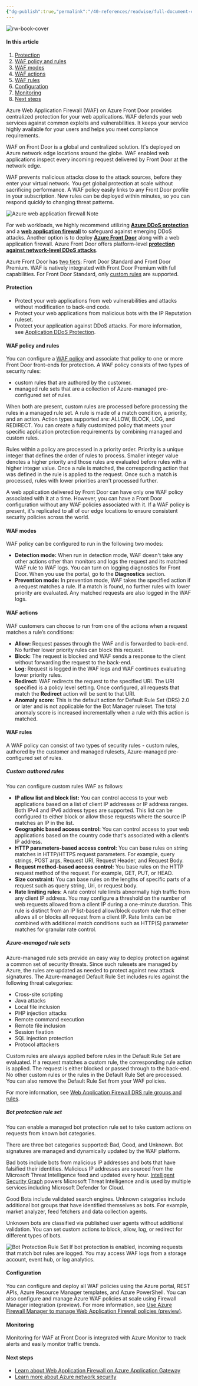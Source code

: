 ```yaml
---
{"dg-publish":true,"permalink":"/40-references/readwise/full-document-contents/what-is-azure-web-application-firewall-on-azure-front-door/","tags":["rw/articles"]}
---
```


![rw-book-cover](https://readwise-assets.s3.amazonaws.com/media/uploaded_book_covers/profile_921743/logo-ms-social_OuOwLI6.png)

#### In this article

1. [Protection](https://learn.microsoft.com/en-us/azure/web-application-firewall/afds/afds-overview#protection)
2. [WAF policy and rules](https://learn.microsoft.com/en-us/azure/web-application-firewall/afds/afds-overview#waf-policy-and-rules)
3. [WAF modes](https://learn.microsoft.com/en-us/azure/web-application-firewall/afds/afds-overview#waf-modes)
4. [WAF actions](https://learn.microsoft.com/en-us/azure/web-application-firewall/afds/afds-overview#waf-actions)
5. [WAF rules](https://learn.microsoft.com/en-us/azure/web-application-firewall/afds/afds-overview#waf-rules)
6. [Configuration](https://learn.microsoft.com/en-us/azure/web-application-firewall/afds/afds-overview#configuration)
7. [Monitoring](https://learn.microsoft.com/en-us/azure/web-application-firewall/afds/afds-overview#monitoring)
8. [Next steps](https://learn.microsoft.com/en-us/azure/web-application-firewall/afds/afds-overview#next-steps)

Azure Web Application Firewall (WAF) on Azure Front Door provides centralized protection for your web applications. WAF defends your web services against common exploits and vulnerabilities. It keeps your service highly available for your users and helps you meet compliance requirements.

WAF on Front Door is a global and centralized solution. It's deployed on Azure network edge locations around the globe. WAF enabled web applications inspect every incoming request delivered by Front Door at the network edge.

WAF prevents malicious attacks close to the attack sources, before they enter your virtual network. You get global protection at scale without sacrificing performance. A WAF policy easily links to any Front Door profile in your subscription. New rules can be deployed within minutes, so you can respond quickly to changing threat patterns.

![Azure web application firewall](https://learn.microsoft.com/en-us/azure/web-application-firewall/media/overview/wafoverview.png)
Note

For web workloads, we highly recommend utilizing [**Azure DDoS protection**](https://learn.microsoft.com/en-us/azure/ddos-protection/ddos-protection-overview) and a [**web application firewall**](https://learn.microsoft.com/en-us/azure/web-application-firewall/overview) to safeguard against emerging DDoS attacks. Another option is to deploy [**Azure Front Door**](https://learn.microsoft.com/en-us/azure/frontdoor/web-application-firewall) along with a web application firewall. Azure Front Door offers platform-level [**protection against network-level DDoS attacks**](https://learn.microsoft.com/en-us/azure/frontdoor/front-door-ddos).

Azure Front Door has [two tiers](https://learn.microsoft.com/en-us/azure/frontdoor/standard-premium/overview): Front Door Standard and Front Door Premium. WAF is natively integrated with Front Door Premium with full capabilities. For Front Door Standard, only [custom rules](https://learn.microsoft.com/en-us/azure/web-application-firewall/afds/afds-overview#custom-authored-rules) are supported.

#### Protection

* Protect your web applications from web vulnerabilities and attacks without modification to back-end code.
* Protect your web applications from malicious bots with the IP Reputation ruleset.
* Protect your application against DDoS attacks. For more information, see [Application DDoS Protection](https://learn.microsoft.com/en-us/azure/web-application-firewall/shared/application-ddos-protection).

#### WAF policy and rules

You can configure a [WAF policy](https://learn.microsoft.com/en-us/azure/web-application-firewall/afds/waf-front-door-create-portal) and associate that policy to one or more Front Door front-ends for protection. A WAF policy consists of two types of security rules:

* custom rules that are authored by the customer.
* managed rule sets that are a collection of Azure-managed pre-configured set of rules.

When both are present, custom rules are processed before processing the rules in a managed rule set. A rule is made of a match condition, a priority, and an action. Action types supported are: ALLOW, BLOCK, LOG, and REDIRECT. You can create a fully customized policy that meets your specific application protection requirements by combining managed and custom rules.

Rules within a policy are processed in a priority order. Priority is a unique integer that defines the order of rules to process. Smaller integer value denotes a higher priority and those rules are evaluated before rules with a higher integer value. Once a rule is matched, the corresponding action that was defined in the rule is applied to the request. Once such a match is processed, rules with lower priorities aren't processed further.

A web application delivered by Front Door can have only one WAF policy associated with it at a time. However, you can have a Front Door configuration without any WAF policies associated with it. If a WAF policy is present, it's replicated to all of our edge locations to ensure consistent security policies across the world.

#### WAF modes

WAF policy can be configured to run in the following two modes:

* **Detection mode:** When run in detection mode, WAF doesn't take any other actions other than monitors and logs the request and its matched WAF rule to WAF logs. You can turn on logging diagnostics for Front Door. When you use the portal, go to the **Diagnostics** section.
* **Prevention mode:** In prevention mode, WAF takes the specified action if a request matches a rule. If a match is found, no further rules with lower priority are evaluated. Any matched requests are also logged in the WAF logs.

#### WAF actions

WAF customers can choose to run from one of the actions when a request matches a rule’s conditions:

* **Allow:** Request passes through the WAF and is forwarded to back-end. No further lower priority rules can block this request.
* **Block:** The request is blocked and WAF sends a response to the client without forwarding the request to the back-end.
* **Log:** Request is logged in the WAF logs and WAF continues evaluating lower priority rules.
* **Redirect:** WAF redirects the request to the specified URI. The URI specified is a policy level setting. Once configured, all requests that match the **Redirect** action will be sent to that URI.
* **Anomaly score:** This is the default action for Default Rule Set (DRS) 2.0 or later and is not applicable for the Bot Manager ruleset. The total anomaly score is increased incrementally when a rule with this action is matched.

#### WAF rules

A WAF policy can consist of two types of security rules - custom rules, authored by the customer and managed rulesets, Azure-managed pre-configured set of rules.

##### Custom authored rules

You can configure custom rules WAF as follows:

* **IP allow list and block list:** You can control access to your web applications based on a list of client IP addresses or IP address ranges. Both IPv4 and IPv6 address types are supported. This list can be configured to either block or allow those requests where the source IP matches an IP in the list.
* **Geographic based access control:** You can control access to your web applications based on the country code that's associated with a client’s IP address.
* **HTTP parameters-based access control:** You can base rules on string matches in HTTP/HTTPS request parameters. For example, query strings, POST args, Request URI, Request Header, and Request Body.
* **Request method-based access control:** You base rules on the HTTP request method of the request. For example, GET, PUT, or HEAD.
* **Size constraint:** You can base rules on the lengths of specific parts of a request such as query string, Uri, or request body.
* **Rate limiting rules:** A rate control rule limits abnormally high traffic from any client IP address. You may configure a threshold on the number of web requests allowed from a client IP during a one-minute duration. This rule is distinct from an IP list-based allow/block custom rule that either allows all or blocks all request from a client IP. Rate limits can be combined with additional match conditions such as HTTP(S) parameter matches for granular rate control.

##### Azure-managed rule sets

Azure-managed rule sets provide an easy way to deploy protection against a common set of security threats. Since such rulesets are managed by Azure, the rules are updated as needed to protect against new attack signatures. The Azure-managed Default Rule Set includes rules against the following threat categories:

* Cross-site scripting
* Java attacks
* Local file inclusion
* PHP injection attacks
* Remote command execution
* Remote file inclusion
* Session fixation
* SQL injection protection
* Protocol attackers

Custom rules are always applied before rules in the Default Rule Set are evaluated. If a request matches a custom rule, the corresponding rule action is applied. The request is either blocked or passed through to the back-end. No other custom rules or the rules in the Default Rule Set are processed. You can also remove the Default Rule Set from your WAF policies.

For more information, see [Web Application Firewall DRS rule groups and rules](https://learn.microsoft.com/en-us/azure/web-application-firewall/afds/waf-front-door-drs).

##### Bot protection rule set

You can enable a managed bot protection rule set to take custom actions on requests from known bot categories.

There are three bot categories supported: Bad, Good, and Unknown. Bot signatures are managed and dynamically updated by the WAF platform.

Bad bots include bots from malicious IP addresses and bots that have falsified their identities. Malicious IP addresses are sourced from the Microsoft Threat Intelligence feed and updated every hour. [Intelligent Security Graph](https://www.microsoft.com/security/operations/intelligence) powers Microsoft Threat Intelligence and is used by multiple services including Microsoft Defender for Cloud.

Good Bots include validated search engines. Unknown categories include additional bot groups that have identified themselves as bots. For example, market analyzer, feed fetchers and data collection agents.

Unknown bots are classified via published user agents without additional validation. You can set custom actions to block, allow, log, or redirect for different types of bots.

![Bot Protection Rule Set](https://learn.microsoft.com/en-us/azure/web-application-firewall/media/afds-overview/botprotect2.png)
If bot protection is enabled, incoming requests that match bot rules are logged. You may access WAF logs from a storage account, event hub, or log analytics.

#### Configuration

You can configure and deploy all WAF policies using the Azure portal, REST APIs, Azure Resource Manager templates, and Azure PowerShell. You can also configure and manage Azure WAF policies at scale using Firewall Manager integration (preview). For more information, see [Use Azure Firewall Manager to manage Web Application Firewall policies (preview)](https://learn.microsoft.com/en-us/azure/web-application-firewall/shared/manage-policies).

#### Monitoring

Monitoring for WAF at Front Door is integrated with Azure Monitor to track alerts and easily monitor traffic trends.

#### Next steps

* [Learn about Web Application Firewall on Azure Application Gateway](https://learn.microsoft.com/en-us/azure/web-application-firewall/ag/ag-overview)
* [Learn more about Azure network security](https://learn.microsoft.com/en-us/azure/networking/security/)
